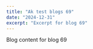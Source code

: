 ```yaml
---
title: "Ak test blogs 69"
date: "2024-12-31"
excerpt: "Excerpt for blog 69"
---
```


Blog content for blog 69